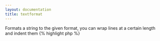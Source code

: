 ```yaml
---
layout: documentation
title: textformat
---
```


Formats a string to the given format, you can wrap lines at a certain length and indent them
{% highlight php %}
<?php
textformat([ int $wrap = 80, [ string $wrap_char = "\r\n", [ string $wrap_cut = false, [ int $indent = 0, [ string $indent_char = " ", [ int $indent_first = 0, [ string $style = "", [ string $assign = "" ]]]]]]]]) 
{% endhighlight %}

* **wrap**: maximum line length
* **wrap_char**: the character(s) to use to break the line
* **wrap_cut**: if true, the words that are longer than $wrap are cut instead of overflowing
* **indent**: amount of $indent_char to insert before every line
* **indent_char**: character(s) to insert before every line
* **indent_first**: amount of additional `$indent_char` to insert before the first line of each paragraphs
* **style**: some predefined formatting styles that set up every required variables, can be **email** or **html**
* **assign**: if set, the formatted text is assigned to that variable instead of being output


## Example
{% highlight smarty %}
{textformat 10}here is some text that should wrap{/textformat}
 
{textformat 10 wrap_cut=true}and this one should cut words that go beyoooooooond 10 chars{/textformat}
{% endhighlight %}

## Output
{% highlight text %}
here is
some text
that
should
wrap

and this
one should
cut words
that go
beyooooooo
ond 10
chars
{% endhighlight %}
